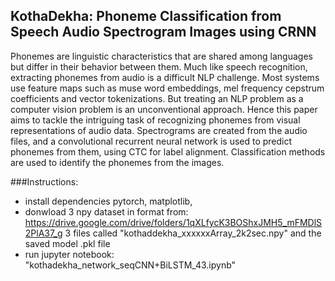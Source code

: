 ## KothaDekha: Phoneme Classification from Speech Audio Spectrogram Images using CRNN
Phonemes are linguistic characteristics that are shared among languages but differ in their behavior between them. Much like speech recognition, extracting phonemes from audio is a difficult NLP challenge. Most systems use feature maps such as muse word embeddings, mel frequency cepstrum coefficients and vector tokenizations. But treating an NLP problem as a computer vision problem is an unconventional approach. Hence this paper aims to tackle the intriguing task of recognizing phonemes from visual representations of audio data. Spectrograms are created from the audio files, and a convolutional recurrent neural network is used to predict phonemes from them, using CTC for label alignment. Classification methods are used to identify the phonemes from the images.

###Instructions:
- install dependencies
  pytorch, matplotlib,
- donwload 3 npy dataset in format from:
  https://drive.google.com/drive/folders/1qXLfycK3BOShxJMH5_mFMDlS2PlA37_g
  3 files called "kothaddekha_xxxxxxArray_2k2sec.npy"
  and the saved model .pkl file
- run jupyter notebook:
  "kothadekha_network_seqCNN+BiLSTM_43.ipynb"
